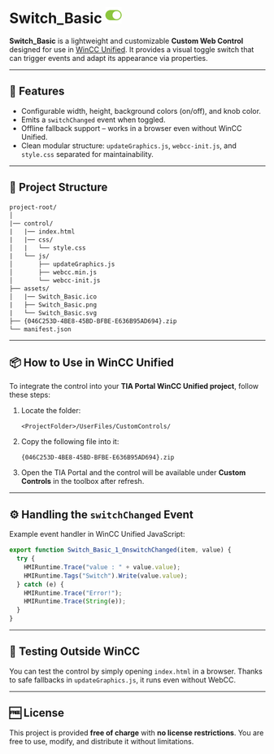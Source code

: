 # Switch_Basic ![Preview](./assets/Switch_Basic.png)

**Switch_Basic** is a lightweight and customizable **Custom Web Control** designed for use in [WinCC Unified](https://support.industry.siemens.com/cs/document/109784439/). It provides a visual toggle switch that can trigger events and adapt its appearance via properties.

---

## 🚀 Features

- Configurable width, height, background colors (on/off), and knob color.
- Emits a `switchChanged` event when toggled.
- Offline fallback support – works in a browser even without WinCC Unified.
- Clean modular structure: `updateGraphics.js`, `webcc-init.js`, and `style.css` separated for maintainability.

---

## 📁 Project Structure

```
project-root/
│
|── control/
|   |── index.html
|   |── css/
│   |   └── style.css
|   └── js/
│       ├── updateGraphics.js
│       ├── webcc.min.js
│       └── webcc-init.js
├── assets/
│   |── Switch_Basic.ico
|   ├── Switch_Basic.png
|   └── Switch_Basic.svg
├── {046C253D-4BE8-45BD-BFBE-E636B95AD694}.zip
└── manifest.json

```

---

## 📦 How to Use in WinCC Unified

To integrate the control into your **TIA Portal WinCC Unified project**, follow these steps:

1. Locate the folder:
   ```
   <ProjectFolder>/UserFiles/CustomControls/
   ```

2. Copy the following file into it:
   ```
   {046C253D-4BE8-45BD-BFBE-E636B95AD694}.zip
   ```

3. Open the TIA Portal and the control will be available under **Custom Controls** in the toolbox after refresh.

---

## ⚙️ Handling the `switchChanged` Event

Example event handler in WinCC Unified JavaScript:

```javascript
export function Switch_Basic_1_OnswitchChanged(item, value) {
  try {
    HMIRuntime.Trace("value : " + value.value);
    HMIRuntime.Tags("Switch").Write(value.value);
  } catch (e) {
    HMIRuntime.Trace("Error!");
    HMIRuntime.Trace(String(e));
  }
}
```

---

## 🧪 Testing Outside WinCC

You can test the control by simply opening `index.html` in a browser. Thanks to safe fallbacks in `updateGraphics.js`, it runs even without WebCC.

---

## 🆓 License

This project is provided **free of charge** with **no license restrictions**. You are free to use, modify, and distribute it without limitations.
